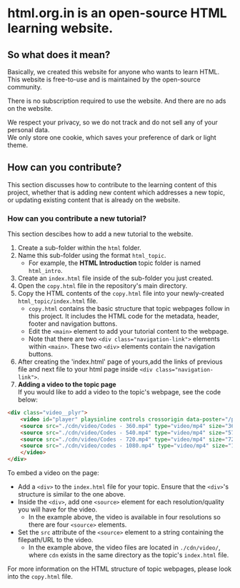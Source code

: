 # **html.org.in** is an open-source HTML learning website.
## So what does it mean?
Basically, we created this website for anyone who wants to learn HTML. This website is free-to-use and is maintained by the open-source community.

There is no subscription required to use the website.
And there are no ads on the website.

We respect your privacy, so we do not track and do not sell any of your personal data.  
We only store one cookie, which saves your preference of dark or light theme.

## How can you contribute?
This section discusses how to contribute to the learning content of this project, whether that is adding new content which addresses a new topic, or updating existing content that is already on the website.

### How can you contribute a new tutorial?
This section descibes how to add a new tutorial to the website.

1. Create a sub-folder within the `html` folder.
2. Name this sub-folder using the format `html_topic`.
    - For example, the **HTML Introduction** topic folder is named `html_intro`.
3. Create an `index.html` file inside of the sub-folder you just created.
4. Open the `copy.html` file in the repository's main directory.
5. Copy the HTML contents of the `copy.html` file into your newly-created `html_topic/index.html` file.
    - `copy.html` contains the basic structure that topic webpages follow in this project. It includes the HTML code for the metadata, header, footer and navigation buttons.
    - Edit the `<main>` element to add your tutorial content to the webpage.
    - Note that there are two `<div class="navigation-link">` elements within `<main>`. These two `<div>` elements contain the navigation buttons.
6. After creating the 'index.html' page of yours,add the links of previous file and next file to your html page inside `<div class="navigation-link">`.
7. 
   **Adding a video to the topic page**  
If you would like to add a video to the topic's webpage, see the code below:

```html
<div class="video__plyr">
    <video id="player" playsinline controls crossorigin data-poster="/path/to/poster.jpg">
    <source src="./cdn/video/Codes - 360.mp4" type="video/mp4" size="360" />
    <source src="./cdn/video/Codes - 540.mp4" type="video/mp4" size="576" />
    <source src="./cdn/video/Codes - 720.mp4" type="video/mp4" size="720" />
    <source src="./cdn/video/codes - 1080.mp4" type="video/mp4" size="1080" />
    </video>
</div>
```

To embed a video on the page:
- Add a `<div>` to the `index.html` file for your topic. Ensure that the `<div>`'s structure is similar to the one above.
- Inside the `<div>`, add one `<source>` element for each resolution/quality you will have for the video.
    - In the example above, the video is available in four resolutions so there are four `<source>` elements.
- Set the `src` attribute of the `<source>` element to a string containing the filepath/URL to the video.
    - In the example above, the video files are located in `./cdn/video/`, where `cdn` exists in the same directory as the topic's `index.html` file.

For more information on the HTML structure of topic webpages, please look into the `copy.html` file.
